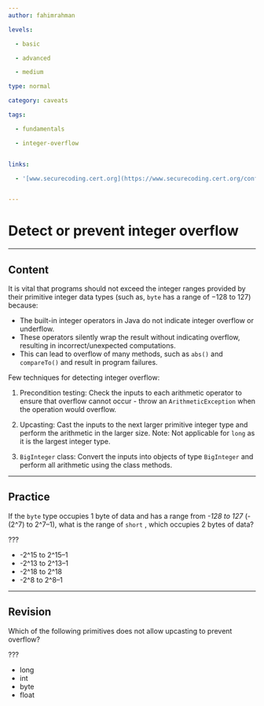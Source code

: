 ```yaml
---
author: fahimrahman

levels:

  - basic

  - advanced

  - medium

type: normal

category: caveats

tags:

  - fundamentals

  - integer-overflow


links:

  - '[www.securecoding.cert.org](https://www.securecoding.cert.org/confluence/display/java/NUM00-J.+Detect+or+prevent+integer+overflow){website}'


---
```


# Detect or prevent integer overflow

---
## Content

It is vital that programs should not exceed the integer ranges provided by their primitive integer data types (such as, `byte` has a range of
−128 to 127) because:

* The built-in integer operators in Java do not indicate integer overflow or underflow.
* These operators silently wrap the result without indicating overflow, resulting in incorrect/unexpected computations.
* This can lead to overflow of many methods, such as `abs()` and `compareTo()` and result in program failures.

Few techniques for detecting integer overflow:
1. Precondition testing: Check the inputs to each arithmetic operator to ensure that overflow cannot occur - throw an `ArithmeticException` when the operation would overflow.

2. Upcasting: Cast the inputs to the next larger primitive integer type and perform the arithmetic in the larger size. Note: Not applicable for `long` as it is the largest integer type.
3. `BigInteger` class: Convert the inputs into objects of type `BigInteger` and perform all arithmetic using the class methods.

---
## Practice

If the `byte` type occupies 1 byte of data and has a range from *-128 to 127* (-(2^7) to 2^7–1), what is the range of `short` , which occupies 2 bytes of data?

???

* -2^15 to 2^15–1
* -2^13 to 2^13–1
* -2^18 to 2^18
* -2^8 to 2^8–1

---
## Revision

Which of the following primitives does not allow upcasting to prevent overflow?

???

* long
* int
* byte
* float

